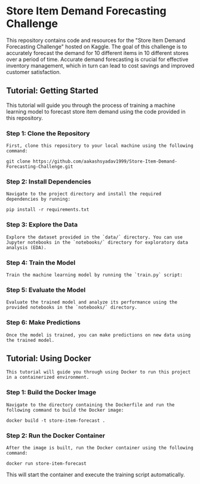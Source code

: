 # Store Item Demand Forecasting Challenge

This repository contains code and resources for the "Store Item Demand Forecasting Challenge" hosted on Kaggle. The goal of this challenge is to accurately forecast the demand for 10 different items in 10 different stores over a period of time. Accurate demand forecasting is crucial for effective inventory management, which in turn can lead to cost savings and improved customer satisfaction.

## Tutorial: Getting Started

This tutorial will guide you through the process of training a machine learning model to forecast store item demand using the code provided in this repository.

### Step 1: Clone the Repository
    
    First, clone this repository to your local machine using the following command:

    git clone https://github.com/aakashsyadav1999/Store-Item-Demand-Forecasting-Challenge.git

### Step 2: Install Dependencies
    
    Navigate to the project directory and install the required dependencies by running:
    
    pip install -r requirements.txt


### Step 3: Explore the Data
    
    Explore the dataset provided in the `data/` directory. You can use Jupyter notebooks in the `notebooks/` directory for exploratory data analysis (EDA).


### Step 4: Train the Model
    
    Train the machine learning model by running the `train.py` script:



### Step 5: Evaluate the Model

    Evaluate the trained model and analyze its performance using the provided notebooks in the `notebooks/` directory.

### Step 6: Make Predictions

    Once the model is trained, you can make predictions on new data using the trained model.

## Tutorial: Using Docker

    This tutorial will guide you through using Docker to run this project in a containerized environment.

### Step 1: Build the Docker Image

    Navigate to the directory containing the Dockerfile and run the following command to build the Docker image:

    docker build -t store-item-forecast .


### Step 2: Run the Docker Container

    After the image is built, run the Docker container using the following command:

    docker run store-item-forecast


This will start the container and execute the training script automatically.


